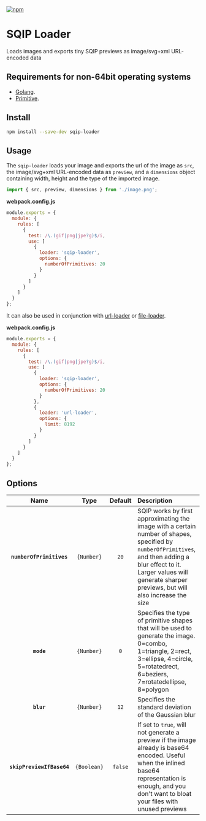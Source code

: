 [![npm][npm]][npm-url]

# SQIP Loader

Loads images and exports tiny SQIP previews as image/svg+xml URL-encoded data

## Requirements for non-64bit operating systems

* [Golang][golang-url].
* [Primitive][primitive-url].

## Install

```bash
npm install --save-dev sqip-loader
```

## Usage

The `sqip-loader` loads your image and exports the url of the image as `src`, the image/svg+xml URL-encoded data as `preview`, and a `dimensions` object containing width, height and the type of the imported image.

```js
import { src, preview, dimensions } from './image.png';
```

**webpack.config.js**

```js
module.exports = {
  module: {
    rules: [
      {
        test: /\.(gif|png|jpe?g)$/i,
        use: [
          {
            loader: 'sqip-loader',
            options: {
              numberOfPrimitives: 20
            }
          }
        ]
      }
    ]
  }
};
```

It can also be used in conjunction with [url-loader][url-loader] or [file-loader][file-loader].

**webpack.config.js**

```js
module.exports = {
  module: {
    rules: [
      {
        test: /\.(gif|png|jpe?g)$/i,
        use: [
          {
            loader: 'sqip-loader',
            options: {
              numberOfPrimitives: 20
            }
          },
          {
            loader: 'url-loader',
            options: {
              limit: 8192
            }
          }
        ]
      }
    ]
  }
};
```

## Options

|           Name            |    Type     | Default | Description                                                                                                                                                                                                                        |
| :-----------------------: | :---------: | :-----: | :--------------------------------------------------------------------------------------------------------------------------------------------------------------------------------------------------------------------------------- |
| **`numberOfPrimitives`**  | `{Number}`  |  `20`   | SQIP works by first approximating the image with a certain number of shapes, specified by `numberOfPrimitives`, and then adding a blur effect to it. Larger values will generate sharper previews, but will also increase the size |
|        **`mode`**         | `{Number}`  |   `0`   | Specifies the type of primitive shapes that will be used to generate the image. 0=combo, 1=triangle, 2=rect, 3=ellipse, 4=circle, 5=rotatedrect, 6=beziers, 7=rotatedellipse, 8=polygon                                            |
|        **`blur`**         | `{Number}`  |  `12`   | Specifies the standard deviation of the Gaussian blur                                                                                                                                                                              |
| **`skipPreviewIfBase64`** | `{Boolean}` | `false` | If set to `true`, will not generate a preview if the image already is base64 encoded. Useful when the inlined base64 representation is enough, and you don't want to bloat your files with unused previews                         |

[npm]: https://img.shields.io/npm/v/sqip-loader.svg
[npm-url]: https://npmjs.com/package/sqip-loader
[golang-url]: https://golang.org/doc/install
[primitive-url]: https://github.com/fogleman/primitive
[file-loader]: https://github.com/webpack-contrib/file-loader
[url-loader]: https://github.com/webpack-contrib/url-loader
